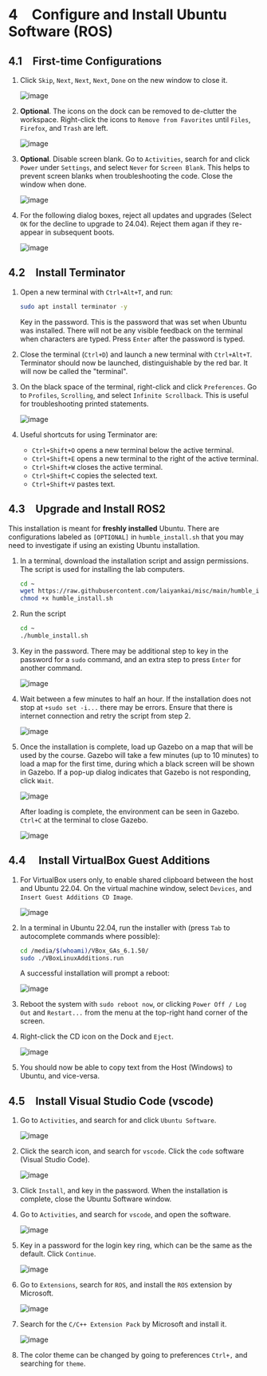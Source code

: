 # 4&emsp;Configure and Install Ubuntu Software (ROS)
## 4.1&emsp;First-time Configurations

1. Click `Skip`, `Next`, `Next`, `Next`, `Done` on the new window to close it.

    ![image](https://github.com/user-attachments/assets/3ad8c967-2f36-4a46-aa58-9349fa3d67a0)

2. **Optional**. The icons on the dock can be removed to de-clutter the workspace. Right-click the icons to `Remove from Favorites` until `Files`, `Firefox`, and `Trash` are left.

    ![image](https://github.com/user-attachments/assets/0b1c33a1-191a-49f0-ad67-54ed21ccd5c8)

3. **Optional**. Disable screen blank. Go to `Activities`, search for and click `Power` under `Settings`, and select `Never` for `Screen Blank`. This helps to prevent screen blanks when troubleshooting the code. Close the window when done.

    ![image](https://github.com/user-attachments/assets/444de811-11f2-4229-945d-138a04758de2)

4. For the following dialog boxes, reject all updates and upgrades (Select `OK` for the decline to upgrade to 24.04). Reject them agan if they re-appear in subsequent boots.
   
    ![image](https://github.com/user-attachments/assets/9e158a9e-4661-49ef-9b29-e8bbb620dccc)


   
## 4.2&emsp;Install Terminator

1. Open a new terminal with `Ctrl+Alt+T`, and run:

   ```bash
   sudo apt install terminator -y
   ```

   Key in the password. This is the password that was set when Ubuntu was installed. There will not be any visible feedback on the terminal when characters are typed. Press `Enter` after the password is typed.

2. Close the terminal (`Ctrl+D`) and launch a new terminal with `Ctrl+Alt+T`. Terminator should now be launched, distinguishable by the red bar. It will now be called the "terminal".

3. On the black space of the terminal, right-click and click `Preferences`. Go to `Profiles`, `Scrolling`, and select `Infinite Scrollback`. This is useful for troubleshooting printed statements.

    ![image](https://github.com/user-attachments/assets/7fbb37a2-abd1-4c4e-8ff2-09dd96ac595a)

4. Useful shortcuts for using Terminator are:
    - `Ctrl+Shift+O` opens a new terminal below the active terminal.
    - `Ctrl+Shift+E` opens a new terminal to the right of the active terminal.
    - `Ctrl+Shift+W` closes the active terminal.
    - `Ctrl+Shift+C` copies the selected text.
    - `Ctrl+Shift+V` pastes text.

## 4.3&emsp;Upgrade and Install ROS2 
This installation is meant for **freshly installed** Ubuntu. There are configurations labeled as `[OPTIONAL]` in `humble_install.sh` that you may need to investigate if using an existing Ubuntu installation.

1. In a terminal, download the installation script and assign permissions. The script is used for installing the lab computers.

    ```bash
    cd ~
    wget https://raw.githubusercontent.com/laiyankai/misc/main/humble_install.sh
    chmod +x humble_install.sh
    ```

2. Run the script
   ```bash
   cd ~
   ./humble_install.sh
   ```
   
3. Key in the password. There may be additional step to key in the password for a `sudo` command, and an extra step to press `Enter` for another command.

    ![image](https://github.com/user-attachments/assets/a5cdcfe0-d119-43e7-b66a-ed1b83eee4f9)

4. Wait between a few minutes to half an hour.  If the installation does not stop at `+sudo set -i...` there may be errors. Ensure that there is internet connection and retry the script from step 2. 

   ![image](https://github.com/user-attachments/assets/00432839-2c5b-479e-9ef5-fec40da94f14)

   
5. Once the installation is complete, load up Gazebo on a map that will be used by the course. Gazebo will take a few minutes (up to 10 minutes) to load a map for the first time, during which a black screen will be shown in Gazebo. If a pop-up dialog indicates that Gazebo is not responding, click `Wait`. 

    ![image](https://github.com/user-attachments/assets/15d756c2-74ca-4e32-b5e6-af7891c364f4)

   After loading is complete, the environment can be seen in Gazebo. `Ctrl+C` at the terminal to close Gazebo.

    ![image](https://github.com/user-attachments/assets/47e6e261-d387-4141-8288-d8a13ecdbf0c)


## 4.4&emsp; Install VirtualBox Guest Additions

1.  For VirtualBox users only, to enable shared clipboard between the host and Ubuntu 22.04. On the virtual machine window, select `Devices`, and `Insert Guest Additions CD Image`.

    ![image](https://github.com/user-attachments/assets/a7a41e81-2824-45c9-8b63-79b9add675c7)

2. In a terminal in Ubuntu 22.04, run the installer with (press `Tab` to autocomplete commands where possible):

    ```bash
    cd /media/$(whoami)/VBox_GAs_6.1.50/
    sudo ./VBoxLinuxAdditions.run
    ```

    A successful installation will prompt a reboot:
   
    ![image](https://github.com/user-attachments/assets/5630d847-2b5f-4e33-ab01-8ca7eaaaf042)
    

4. Reboot the system with `sudo reboot now`, or clicking `Power Off / Log Out` and `Restart...` from the menu at the top-right hand corner of the screen.

5. Right-click the CD icon on the Dock and `Eject`.

    ![image](https://github.com/user-attachments/assets/77bf0f74-c63e-45ae-8256-ccdfb82f5999)

6. You should now be able to copy text from the Host (Windows) to Ubuntu, and vice-versa.

## 4.5&emsp;Install Visual Studio Code (vscode)

1. Go to `Activities`, and search for and click `Ubuntu Software`.

    ![image](https://github.com/user-attachments/assets/8c1c2f05-f74c-42da-9997-82e8df1b6eab)

2. Click the search icon, and search for `vscode`. Click the `code` software (Visual Studio Code).

    ![image](https://github.com/user-attachments/assets/bf53080f-119c-4c8d-9267-2444655f2c79)

3. Click `Install`, and key in the password. When the installation is complete, close the Ubuntu Software window.

4. Go to `Activities`, and search for `vscode`, and open the software.

    ![image](https://github.com/user-attachments/assets/32a599e7-d8f6-411d-a0a6-35ccf1a13d3c)

5. Key in a password for the login key ring, which can be the same as the default. Click `Continue`.

    ![image](https://github.com/user-attachments/assets/68d6ce8c-a505-4c24-b17d-c10b1df1afb1)

6. Go to `Extensions`, search for `ROS`, and install the `ROS` extension by Microsoft.

    ![image](https://github.com/user-attachments/assets/ac9c0e3a-9695-483e-b0ab-099a9955f952)

7. Search for the `C/C++ Extension Pack` by Microsoft and install it.

    ![image](https://github.com/user-attachments/assets/bbc228d1-e931-49d2-ae24-72538079b9e9)

8. The color theme can be changed by going to preferences `Ctrl+,` and searching for `theme`.
